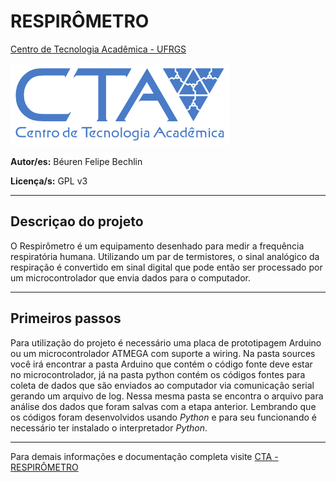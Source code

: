 # **RESPIRÔMETRO**
[Centro de Tecnologia Acadêmica - UFRGS](http://cta.if.ufrgs.br)

![Alt text](resources/LogoCTA_350px.png)

**Autor/es:** Béuren Felipe Bechlin

**Licença/s:** GPL v3

---
## Descriçao do projeto

O Respirômetro é um equipamento desenhado para medir a frequência respiratória humana. 
Utilizando um par de termistores, o sinal analógico da respiração é convertido em sinal 
digital que pode então ser processado por um microcontrolador que envia dados para o computador.

---
## Primeiros passos

Para utilização do projeto é necessário uma placa de prototipagem Arduino ou um microcontrolador
ATMEGA com suporte a wiring. Na pasta sources você irá encontrar a pasta Arduino que contém o código
fonte deve estar no microcontrolador, já na pasta python contém os códigos fontes para coleta de dados
que são enviados ao computador via comunicação serial gerando um arquivo de log. Nessa mesma pasta
se encontra o arquivo para análise dos dados que foram salvas com a etapa anterior. Lembrando que os
códigos foram desenvolvidos usando *Python* e para seu funcionando é necessário ter instalado o 
interpretador *Python*.
 

---
Para demais informações e documentação completa visite
[CTA - RESPIRÔMETRO](http://cta.if.ufrgs.br/projects/fisiolog/wiki/Respirômetro)
